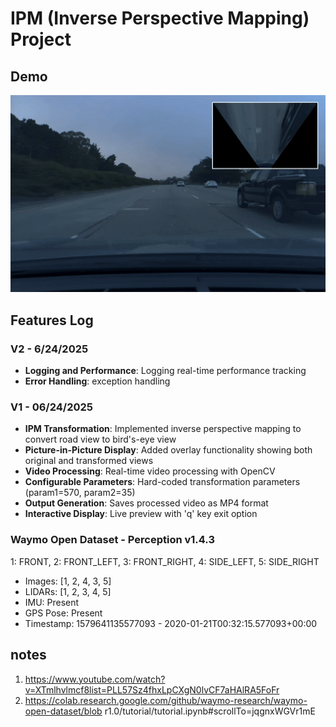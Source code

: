 # IPM (Inverse Perspective Mapping) Project

## Demo
![IPM Demo](assets/ipm_demo.gif)

## Features Log
### V2 - 6/24/2025
- **Logging and Performance**: Logging real-time performance tracking
- **Error Handling**: exception handling
### V1 - 06/24/2025
- **IPM Transformation**: Implemented inverse perspective mapping to convert road view to bird's-eye view
- **Picture-in-Picture Display**: Added overlay functionality showing both original and transformed views
- **Video Processing**: Real-time video processing with OpenCV
- **Configurable Parameters**: Hard-coded transformation parameters (param1=570, param2=35)
- **Output Generation**: Saves processed video as MP4 format
- **Interactive Display**: Live preview with 'q' key exit option
### Waymo Open Dataset - Perception v1.4.3
1: FRONT, 2: FRONT_LEFT, 3: FRONT_RIGHT, 4: SIDE_LEFT, 5: SIDE_RIGHT
- Images: [1, 2, 4, 3, 5]
- LIDARs: [1, 2, 3, 4, 5]
- IMU: Present
- GPS Pose: Present
- Timestamp: 1579641135577093 - 2020-01-21T00:32:15.577093+00:00

## notes
1. https://www.youtube.com/watch?v=XTmlhvlmcf8list=PLL57Sz4fhxLpCXgN0lvCF7aHAlRA5FoFr
2. https://colab.research.google.com/github/waymo-research/waymo-open-dataset/blob r1.0/tutorial/tutorial.ipynb#scrollTo=jqgnxWGVr1mE
